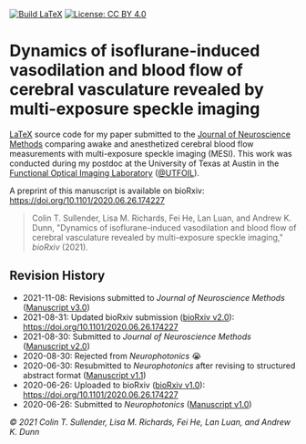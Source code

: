 [![Build LaTeX](https://github.com/shiruken/dynamics-of-isoflurane-induced-vasodilation-and-blood-flow-of-cerebral-vasculature-revealed-by-mesi/actions/workflows/main.yml/badge.svg?branch=master)](https://github.com/shiruken/dynamics-of-isoflurane-induced-vasodilation-and-blood-flow-of-cerebral-vasculature-revealed-by-mesi/actions/workflows/main.yml) [![License: CC BY 4.0](https://img.shields.io/badge/License-CC%20BY%204.0-lightgrey.svg)](https://creativecommons.org/licenses/by/4.0/)

# Dynamics of isoflurane-induced vasodilation and blood flow of cerebral vasculature revealed by multi-exposure speckle imaging

[LaTeX](https://www.latex-project.org/) source code for my paper submitted to the [Journal of Neuroscience Methods](https://www.journals.elsevier.com/journal-of-neuroscience-methods) comparing awake and anesthetized cerebral blood flow measurements with multi-exposure speckle imaging (MESI). This work was conducted during my postdoc at the University of Texas at Austin in the [Functional Optical Imaging Laboratory](https://foil.bme.utexas.edu/) ([@UTFOIL](https://github.com/utfoil)).

A preprint of this manuscript is available on bioRxiv: https://doi.org/10.1101/2020.06.26.174227

> Colin T. Sullender, Lisa M. Richards, Fei He, Lan Luan, and Andrew K. Dunn, "Dynamics of isoflurane-induced vasodilation and blood flow of cerebral vasculature revealed by multi-exposure speckle imaging," _bioRxiv_ (2021).

## Revision History

* 2021-11-08: Revisions submitted to _Journal of Neuroscience Methods_ ([Manuscript v3.0](https://github.com/shiruken/dynamics-of-isoflurane-induced-vasodilation-and-blood-flow-of-cerebral-vasculature-revealed-by-mesi/releases/tag/v3.0))
* 2021-08-31: Updated bioRxiv submission ([bioRxiv v2.0](https://github.com/shiruken/dynamics-of-isoflurane-induced-vasodilation-and-blood-flow-of-cerebral-vasculature-revealed-by-mesi/releases/tag/v1.0-bioRxiv)): https://doi.org/10.1101/2020.06.26.174227
* 2021-08-30: Submitted to _Journal of Neuroscience Methods_ ([Manuscript v2.0](https://github.com/shiruken/dynamics-of-isoflurane-induced-vasodilation-and-blood-flow-of-cerebral-vasculature-revealed-by-mesi/releases/tag/v2.0))
* 2020-08-30: Rejected from _Neurophotonics_ 😭
* 2020-06-30: Resubmitted to _Neurophotonics_ after revising to structured abstract format ([Manuscript v1.1](https://github.com/shiruken/dynamics-of-isoflurane-induced-vasodilation-and-blood-flow-of-cerebral-vasculature-revealed-by-mesi/releases/tag/v1.1))
* 2020-06-26: Uploaded to bioRxiv ([bioRxiv v1.0](https://github.com/shiruken/dynamics-of-isoflurane-induced-vasodilation-and-blood-flow-of-cerebral-vasculature-revealed-by-mesi/releases/tag/v1.0-bioRxiv)): https://doi.org/10.1101/2020.06.26.174227
* 2020-06-26: Submitted to _Neurophotonics_ ([Manuscript v1.0](https://github.com/shiruken/dynamics-of-isoflurane-induced-vasodilation-and-blood-flow-of-cerebral-vasculature-revealed-by-mesi/releases/tag/v1.0))

_© 2021 Colin T. Sullender, Lisa M. Richards, Fei He, Lan Luan, and Andrew K. Dunn_
